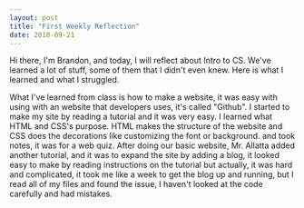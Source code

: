 ```yaml
---
layout: post
title: "First Weekly Reflection"
date: 2018-09-21
---
```


Hi there, I'm Brandon, and today, I will reflect about Intro to CS. We've learned a lot of stuff, some of them that I didn't even knew.
Here is what I learned and what I struggled.

  What I've learned from class is how to make a website, it was easy with using with an website that developers uses, it's called "Github".
  I started to make my site by reading a tutorial and it was very easy. I learned what HTML and CSS's purpose. HTML makes the structure of the website and CSS does the decorations like customizing the font or background. and took notes, it was for a web quiz. After doing our basic website, Mr. Allatta added another tutorial, and it was to expand the site by adding a blog, it looked easy to make by reading instructions on the tutorial but actually, it was hard and complicated, it took me like a week to get the blog up and running, but I read all of my files and found the issue, I haven't looked at the code carefully and had mistakes.
